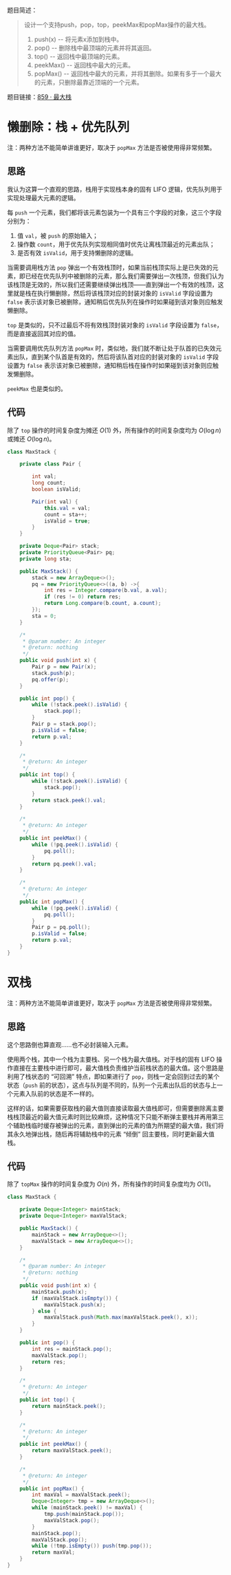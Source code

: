 题目简述：

> 设计一个支持push，pop，top，peekMax和popMax操作的最大栈。
>
> 1. push(x) -- 将元素x添加到栈中。
> 2. pop() -- 删除栈中最顶端的元素并将其返回。
> 3. top() -- 返回栈中最顶端的元素。
> 4. peekMax() -- 返回栈中最大的元素。
> 5. popMax() -- 返回栈中最大的元素，并将其删除。如果有多于一个最大的元素，只删除最靠近顶端的一个元素。

题目链接：[859 · 最大栈](https://www.lintcode.com/problem/859/)

# 懒删除：栈 + 优先队列

注：两种方法不能简单讲谁更好，取决于 `popMax` 方法是否被使用得非常频繁。

## 思路

我认为这算一个直观的思路，栈用于实现栈本身的固有 LIFO 逻辑，优先队列用于实现处理最大元素的逻辑。

每 `push` 一个元素，我们都将该元素包装为一个具有三个字段的对象，这三个字段分别为：

1. 值 `val`，被 `push` 的原始输入；
2. 操作数 `count`，用于优先队列实现相同值时优先让离栈顶最近的元素出队；
3. 是否有效 `isValid`，用于支持懒删除的逻辑。

当需要调用栈方法 `pop` 弹出一个有效栈顶时，如果当前栈顶实际上是已失效的元素，即已经在优先队列中被删除的元素，那么我们需要弹出一次栈顶，但我们认为该栈顶是无效的，所以我们还需要继续弹出栈顶——直到弹出一个有效的栈顶，这里就是栈在执行懒删除，然后将该栈顶对应的封装对象的 `isValid` 字段设置为 `false` 表示该对象已被删除，通知稍后优先队列在操作时如果碰到该对象则应触发懒删除。

`top` 是类似的，只不过最后不将有效栈顶封装对象的 `isValid` 字段设置为 `false`，而是直接返回其对应的值。

当需要调用优先队列方法 `popMax` 时，类似地，我们就不断让处于队首的已失效元素出队，直到某个队首是有效的，然后将该队首对应的封装对象的 `isValid` 字段设置为 `false` 表示该对象已被删除，通知稍后栈在操作时如果碰到该对象则应触发懒删除。

`peekMax` 也是类似的。

## 代码

除了 `top` 操作的时间复杂度为摊还 $O(1)$ 外，所有操作的时间复杂度均为 $O(\log n)$ 或摊还 $O(\log n)$。

```java
class MaxStack {

    private class Pair {

        int val;
        long count;
        boolean isValid;

        Pair(int val) {
            this.val = val;
            count = sta++;
            isValid = true;
        }
    }

    private Deque<Pair> stack;
    private PriorityQueue<Pair> pq;
    private long sta;

    public MaxStack() {
        stack = new ArrayDeque<>();
        pq = new PriorityQueue<>((a, b) ->{
            int res = Integer.compare(b.val, a.val);
            if (res != 0) return res;
            return Long.compare(b.count, a.count);
        });
        sta = 0;
    }

    /*
     * @param number: An integer
     * @return: nothing
     */    
    public void push(int x) {
        Pair p = new Pair(x);
        stack.push(p);
        pq.offer(p);
    }

    public int pop() {
        while (!stack.peek().isValid) {
            stack.pop();
        }
        Pair p = stack.pop();
        p.isValid = false;
        return p.val;
    }

    /*
     * @return: An integer
     */    
    public int top() {
        while (!stack.peek().isValid) {
            stack.pop();
        }
        return stack.peek().val;
    }

    /*
     * @return: An integer
     */    
    public int peekMax() {
        while (!pq.peek().isValid) {
            pq.poll();
        }
        return pq.peek().val;
    }

    /*
     * @return: An integer
     */    
    public int popMax() {
        while (!pq.peek().isValid) {
            pq.poll();
        }
        Pair p = pq.poll();
        p.isValid = false;
        return p.val;
    }
}
```

# 双栈

注：两种方法不能简单讲谁更好，取决于 `popMax` 方法是否被使用得非常频繁。

## 思路

这个思路倒也算直观……也不必封装输入元素。

使用两个栈，其中一个栈为主要栈、另一个栈为最大值栈。对于栈的固有 LIFO 操作直接在主要栈中进行即可，最大值栈负责维护当前栈状态的最大值。这个思路是利用了栈状态的 “可回溯” 特点，即如果进行了 `pop`，则栈一定会回到过去的某个状态（`push` 前的状态），这点与队列是不同的，队列一个元素出队后的状态与上一个元素入队前的状态是不一样的。

这样的话，如果需要获取栈的最大值则直接读取最大值栈即可，但需要删除离主要栈栈顶最近的最大值元素时则比较麻烦，这种情况下只能不断弹主要栈并再用第三个辅助栈临时缓存被弹出的元素，直到弹出的元素的值为所期望的最大值，我们将其永久地弹出栈，随后再将辅助栈中的元素 “倾倒” 回主要栈，同时更新最大值栈。

## 代码

除了 `topMax` 操作的时间复杂度为 $O(n)$ 外，所有操作的时间复杂度均为 $O(1)$。

```java
class MaxStack {

    private Deque<Integer> mainStack;
    private Deque<Integer> maxValStack;

    public MaxStack() {
        mainStack = new ArrayDeque<>();
        maxValStack = new ArrayDeque<>();
    }

    /*
     * @param number: An integer
     * @return: nothing
     */    
    public void push(int x) {
        mainStack.push(x);
        if (maxValStack.isEmpty()) {
            maxValStack.push(x);
        } else {
            maxValStack.push(Math.max(maxValStack.peek(), x));
        }
    }

    public int pop() {
        int res = mainStack.pop();
        maxValStack.pop();
        return res;
    }

    /*
     * @return: An integer
     */    
    public int top() {
        return mainStack.peek();
    }

    /*
     * @return: An integer
     */    
    public int peekMax() {
        return maxValStack.peek();
    }

    /*
     * @return: An integer
     */    
    public int popMax() {
        int maxVal = maxValStack.peek();
        Deque<Integer> tmp = new ArrayDeque<>();
        while (mainStack.peek() != maxVal) {
            tmp.push(mainStack.pop());
            maxValStack.pop();
        }
        mainStack.pop();
        maxValStack.pop();
        while (!tmp.isEmpty()) push(tmp.pop());
        return maxVal;
    }
}
```

